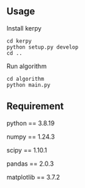## Usage

Install kerpy

```(bash)
cd kerpy
python setup.py develop
cd ..
```
Run algorithm

```(bash)
cd algorithm
python main.py
```

## Requirement

python == 3.8.19

numpy == 1.24.3

scipy == 1.10.1

pandas == 2.0.3

matplotlib == 3.7.2
